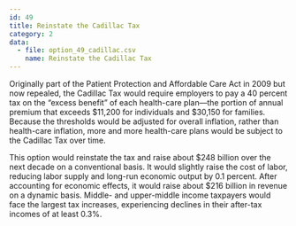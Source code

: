 ```yaml
---
id: 49
title: Reinstate the Cadillac Tax
category: 2
data:
  - file: option_49_cadillac.csv
    name: Reinstate the Cadillac Tax
---
```


Originally part of the Patient Protection and Affordable Care Act in 2009 but now repealed, the Cadillac Tax would require employers to pay a 40 percent tax on the “excess benefit” of each health-care plan—the portion of annual premium that exceeds $11,200 for individuals and $30,150 for families. Because the thresholds would be adjusted for overall inflation, rather than health-care inflation, more and more health-care plans would be subject to the Cadillac Tax over time.

This option would reinstate the tax and raise about $248 billion over the next decade on a conventional basis. It would slightly raise the cost of labor, reducing labor supply and long-run economic output by 0.1 percent. After accounting for economic effects, it would raise about $216 billion in revenue on a dynamic basis. Middle- and upper-middle income taxpayers would face the largest tax increases, experiencing declines in their after-tax incomes of at least 0.3%.

